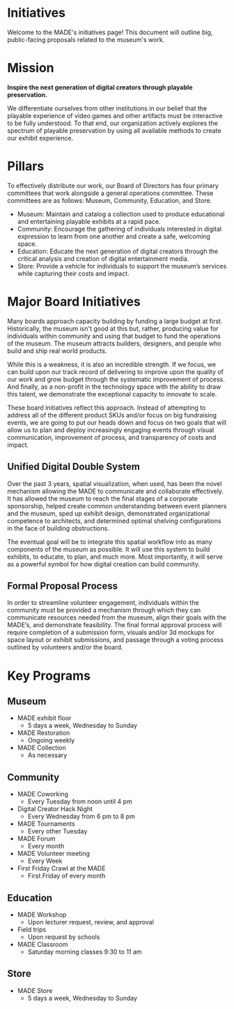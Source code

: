 # Initiatives
Welcome to the MADE's initiatives page! This document will outline big, public-facing proposals related to the museum's work.

# Mission
**Inspire the next generation of digital creators through playable preservation.**

We differentiate ourselves from other institutions in our belief that the playable experience of video games and other artifacts must be interactive to be fully understood. To that end, our organization actively explores the spectrum of playable preservation by using all available methods to create our exhibit experience.

# Pillars
To effectively distribute our work, our Board of Directors has four primary committees that work alongside a general operations committee. These committees are as follows: Museum, Community, Education, and Store. 

- Museum: Maintain and catalog a collection used to produce educational and entertaining playable exhibits at a rapid pace.
- Community: Encourage the gathering of individuals interested in digital expression to learn from one another and create a safe, welcoming space.
- Education: Educate the next generation of digital creators through the critical analysis and creation of digital entertainment media.
- Store: Provide a vehicle for individuals to support the museum’s services while capturing their costs and impact.

# Major Board Initiatives
Many boards approach capacity building by funding a large budget at first. Historically, the museum isn't good at this but, rather, producing value for individuals within community and using that budget to fund the operations of the museum. The museum attracts builders, designers, and people who build and ship real world products.

While this is a weakness, it is also an incredible strength. If we focus, we can build upon our track record of delivering to improve upon the quality of our work and grow budget through the systematic improvement of process. And finally, as a non-profit in the technology space with the ability to draw this talent, we demonstrate the exceptional capacity to innovate to scale.

These board initiatives reflect this approach. Instead of attempting to address all of the different product SKUs and/or focus on big fundraising events, we are going to put our heads down and focus on two goals that will allow us to plan and deploy increasingly engaging events through visual communication, improvement of process, and transparency of costs and impact.

## Unified Digital Double System
Over the past 3 years, spatial visualization, when used, has been the novel mechanism allowing the MADE to communicate and collaborate effectively. It has allowed the museum to reach the final stages of a corporate sponsorship, helped create common understanding between event planners and the museum, sped up exhibit design, demonstrated organizational competence to architects, and determined optimal shelving configurations in the face of building obstructions.

The eventual goal will be to integrate this spatial workflow into as many components of the museum as possible. It will use this system to build exhibits, to educate, to plan, and much more. Most importantly, it will serve as a powerful symbol for how digital creation can build community. 

## Formal Proposal Process
In order to streamline volunteer engagement, individuals within the community must be provided a mechanism through which they can communicate resources needed from the museum, align their goals with the MADE’s, and demonstrate feasibility. The final formal approval process will require completion of a submission form, visuals and/or 3d mockups for space layout or exhibit submissions, and passage through a voting process outlined by volunteers and/or the board.

# Key Programs
## Museum
- MADE exhibit floor
  - 5 days a week, Wednesday to Sunday
- MADE Restoration
  - Ongoing weekly
- MADE Collection
  - As necessary
 
## Community
- MADE Coworking
  - Every Tuesday from noon until 4 pm
- Digital Creator Hack Night
  - Every Wednesday from 6 pm to 8 pm
- MADE Tournaments
  - Every other Tuesday
- MADE Forum
  - Every month
- MADE Volunteer meeting
  - Every Week
- First Friday Crawl at the MADE
  - First Friday of every month
 
## Education
- MADE Workshop
  - Upon lecturer request, review, and approval
- Field trips
  - Upon request by schools
- MADE Classroom
  - Saturday morning classes 9:30 to 11 am


## Store
- MADE Store
  - 5 days a week, Wednesday to Sunday


